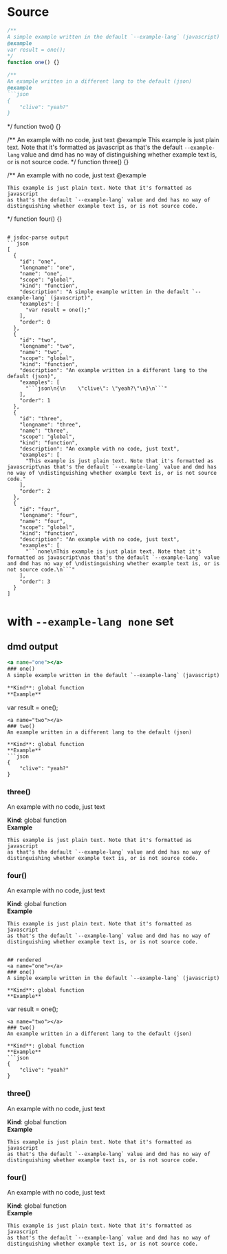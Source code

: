 # Source
```js
/**
A simple example written in the default `--example-lang` (javascript)
@example
var result = one();
*/
function one() {}

/**
An example written in a different lang to the default (json)
@example
```json
{
    "clive": "yeah?"
}
```
*/
function two() {}

/**
An example with no code, just text
@example
This example is just plain text. Note that it's formatted as javascript
as that's the default `--example-lang` value and dmd has no way of 
distinguishing whether example text is, or is not source code.
*/
function three() {}

/**
An example with no code, just text
@example
```none
This example is just plain text. Note that it's formatted as javascript
as that's the default `--example-lang` value and dmd has no way of 
distinguishing whether example text is, or is not source code.
```
*/
function four() {}

```

# jsdoc-parse output
```json
[
  {
    "id": "one",
    "longname": "one",
    "name": "one",
    "scope": "global",
    "kind": "function",
    "description": "A simple example written in the default `--example-lang` (javascript)",
    "examples": [
      "var result = one();"
    ],
    "order": 0
  },
  {
    "id": "two",
    "longname": "two",
    "name": "two",
    "scope": "global",
    "kind": "function",
    "description": "An example written in a different lang to the default (json)",
    "examples": [
      "```json\n{\n    \"clive\": \"yeah?\"\n}\n```"
    ],
    "order": 1
  },
  {
    "id": "three",
    "longname": "three",
    "name": "three",
    "scope": "global",
    "kind": "function",
    "description": "An example with no code, just text",
    "examples": [
      "This example is just plain text. Note that it's formatted as javascript\nas that's the default `--example-lang` value and dmd has no way of \ndistinguishing whether example text is, or is not source code."
    ],
    "order": 2
  },
  {
    "id": "four",
    "longname": "four",
    "name": "four",
    "scope": "global",
    "kind": "function",
    "description": "An example with no code, just text",
    "examples": [
      "```none\nThis example is just plain text. Note that it's formatted as javascript\nas that's the default `--example-lang` value and dmd has no way of \ndistinguishing whether example text is, or is not source code.\n```"
    ],
    "order": 3
  }
]
```

# with `--example-lang none` set
## dmd output
```hbs
<a name="one"></a>
### one()
A simple example written in the default `--example-lang` (javascript)

**Kind**: global function  
**Example**  
```
var result = one();
```
<a name="two"></a>
### two()
An example written in a different lang to the default (json)

**Kind**: global function  
**Example**  
```json
{
    "clive": "yeah?"
}
```
<a name="three"></a>
### three()
An example with no code, just text

**Kind**: global function  
**Example**  
```
This example is just plain text. Note that it's formatted as javascript
as that's the default `--example-lang` value and dmd has no way of 
distinguishing whether example text is, or is not source code.
```
<a name="four"></a>
### four()
An example with no code, just text

**Kind**: global function  
**Example**  
```none
This example is just plain text. Note that it's formatted as javascript
as that's the default `--example-lang` value and dmd has no way of 
distinguishing whether example text is, or is not source code.
```
```

## rendered
<a name="one"></a>
### one()
A simple example written in the default `--example-lang` (javascript)

**Kind**: global function  
**Example**  
```
var result = one();
```
<a name="two"></a>
### two()
An example written in a different lang to the default (json)

**Kind**: global function  
**Example**  
```json
{
    "clive": "yeah?"
}
```
<a name="three"></a>
### three()
An example with no code, just text

**Kind**: global function  
**Example**  
```
This example is just plain text. Note that it's formatted as javascript
as that's the default `--example-lang` value and dmd has no way of 
distinguishing whether example text is, or is not source code.
```
<a name="four"></a>
### four()
An example with no code, just text

**Kind**: global function  
**Example**  
```none
This example is just plain text. Note that it's formatted as javascript
as that's the default `--example-lang` value and dmd has no way of 
distinguishing whether example text is, or is not source code.
```
